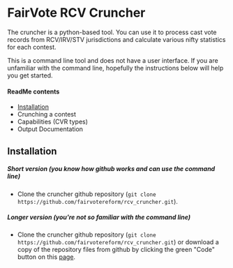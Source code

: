 # FairVote RCV Cruncher

The cruncher is a python-based tool. You can use it to process cast vote records from RCV/IRV/STV jurisdictions and calculate various nifty statistics for each contest.

This is a command line tool and does not have a user interface. If you are unfamiliar with the command line, hopefully the instructions below will help you get started.

#### ReadMe contents

* [Installation](##Installation)
* Crunching a contest
* Capabilities (CVR types)
* Output Documentation

## Installation

##### Short version (you know how github works and can use the command line)
* Clone the cruncher github repository (`git clone https://github.com/fairvotereform/rcv_cruncher.git`).

##### Longer version (you're not so familiar with the command line)
* Clone the cruncher github repository (`git clone https://github.com/fairvotereform/rcv_cruncher.git`) or download a copy of the repository files from github by clicking the green "Code" button on this [page](https://github.com/fairvotereform/rcv_cruncher).
